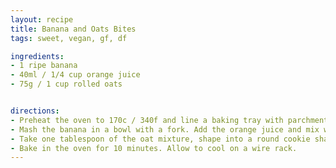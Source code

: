 ```yaml
---
layout: recipe
title: Banana and Oats Bites
tags: sweet, vegan, gf, df

ingredients:
- 1 ripe banana
- 40ml / 1/4 cup orange juice
- 75g / 1 cup rolled oats


directions:
- Preheat the oven to 170c / 340f and line a baking tray with parchment paper or a non stick silicone sheet.
- Mash the banana in a bowl with a fork. Add the orange juice and mix well. Then add the oats and mix together until everything is well combined.
- Take one tablespoon of the oat mixture, shape into a round cookie shape and place on the baking tray. Repeat with the remainder of the mixture. I made 11 bites from this.
- Bake in the oven for 10 minutes. Allow to cool on a wire rack.
---
```

